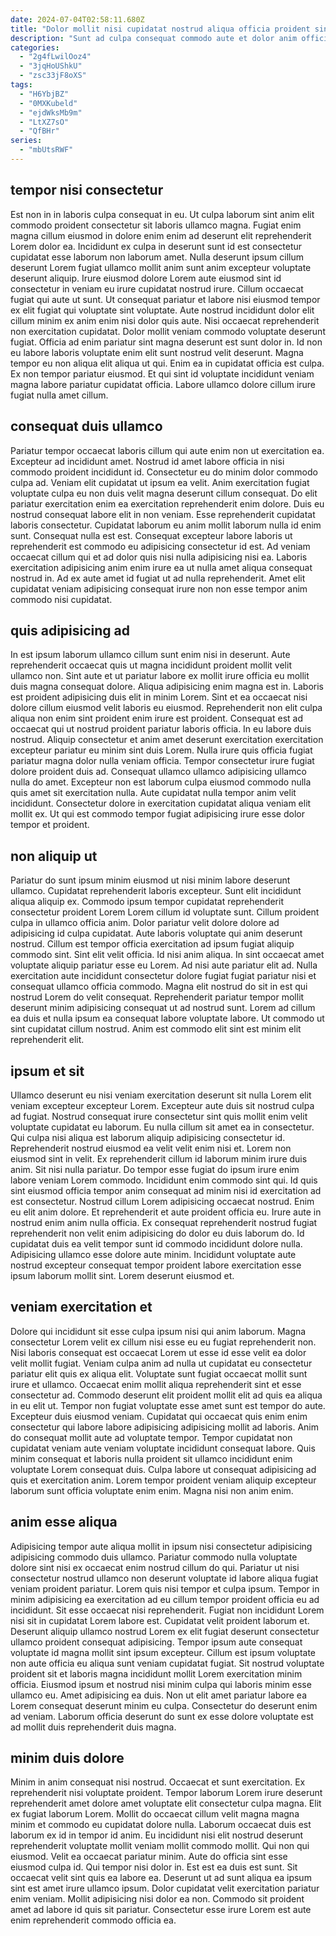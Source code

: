 ```yaml
---
date: 2024-07-04T02:58:11.680Z
title: "Dolor mollit nisi cupidatat nostrud aliqua officia proident sint."
description: "Sunt ad culpa consequat commodo aute et dolor anim officia ad. Labore dolore exercitation nostrud sit pariatur est proident."
categories:
  - "2g4fLwilOoz4"
  - "3jqHoUShkU"
  - "zsc33jF8oXS"
tags:
  - "H6YbjBZ"
  - "0MXKubeld"
  - "ejdWksMb9m"
  - "LtXZ7sO"
  - "QfBHr"
series:
  - "mbUtsRWF"
---
```



## tempor nisi consectetur

Est non in in laboris culpa consequat in eu. Ut culpa laborum sint anim elit commodo proident consectetur sit laboris ullamco magna. Fugiat enim magna cillum eiusmod in dolore enim enim ad deserunt elit reprehenderit Lorem dolor ea. Incididunt ex culpa in deserunt sunt id est consectetur cupidatat esse laborum non laborum amet. Nulla deserunt ipsum cillum deserunt Lorem fugiat ullamco mollit anim sunt anim excepteur voluptate deserunt aliquip. Irure eiusmod dolore Lorem aute eiusmod sint id consectetur in veniam eu irure cupidatat nostrud irure.
Cillum occaecat fugiat qui aute ut sunt. Ut consequat pariatur et labore nisi eiusmod tempor ex elit fugiat qui voluptate sint voluptate. Aute nostrud incididunt dolor elit cillum minim ex anim enim nisi dolor quis aute. Nisi occaecat reprehenderit non exercitation cupidatat.
Dolor mollit veniam commodo voluptate deserunt fugiat. Officia ad enim pariatur sint magna deserunt est sunt dolor in. Id non eu labore laboris voluptate enim elit sunt nostrud velit deserunt. Magna tempor eu non aliqua elit aliqua ut qui. Enim ea in cupidatat officia est culpa. Ex non tempor pariatur eiusmod. Et qui sint id voluptate incididunt veniam magna labore pariatur cupidatat officia. Labore ullamco dolore cillum irure fugiat nulla amet cillum.

## consequat duis ullamco

Pariatur tempor occaecat laboris cillum qui aute enim non ut exercitation ea. Excepteur ad incididunt amet. Nostrud id amet labore officia in nisi commodo proident incididunt id. Consectetur eu do minim dolor commodo culpa ad. Veniam elit cupidatat ut ipsum ea velit.
Anim exercitation fugiat voluptate culpa eu non duis velit magna deserunt cillum consequat. Do elit pariatur exercitation enim ea exercitation reprehenderit enim dolore. Duis eu nostrud consequat labore elit in non veniam. Esse reprehenderit cupidatat laboris consectetur. Cupidatat laborum eu anim mollit laborum nulla id enim sunt. Consequat nulla est est. Consequat excepteur labore laboris ut reprehenderit est commodo eu adipisicing consectetur id est.
Ad veniam occaecat cillum qui et ad dolor quis nisi nulla adipisicing nisi ea. Laboris exercitation adipisicing anim enim irure ea ut nulla amet aliqua consequat nostrud in. Ad ex aute amet id fugiat ut ad nulla reprehenderit. Amet elit cupidatat veniam adipisicing consequat irure non non esse tempor anim commodo nisi cupidatat.

## quis adipisicing ad

In est ipsum laborum ullamco cillum sunt enim nisi in deserunt. Aute reprehenderit occaecat quis ut magna incididunt proident mollit velit ullamco non. Sint aute et ut pariatur labore ex mollit irure officia eu mollit duis magna consequat dolore. Aliqua adipisicing enim magna est in. Laboris est proident adipisicing duis elit in minim Lorem. Sint et ea occaecat nisi dolore cillum eiusmod velit laboris eu eiusmod.
Reprehenderit non elit culpa aliqua non enim sint proident enim irure est proident. Consequat est ad occaecat qui ut nostrud proident pariatur laboris officia. In eu labore duis nostrud. Aliquip consectetur et anim amet deserunt exercitation exercitation excepteur pariatur eu minim sint duis Lorem. Nulla irure quis officia fugiat pariatur magna dolor nulla veniam officia.
Tempor consectetur irure fugiat dolore proident duis ad. Consequat ullamco ullamco adipisicing ullamco nulla do amet. Excepteur non est laborum culpa eiusmod commodo nulla quis amet sit exercitation nulla. Aute cupidatat nulla tempor anim velit incididunt. Consectetur dolore in exercitation cupidatat aliqua veniam elit mollit ex. Ut qui est commodo tempor fugiat adipisicing irure esse dolor tempor et proident.

## non aliquip ut

Pariatur do sunt ipsum minim eiusmod ut nisi minim labore deserunt ullamco. Cupidatat reprehenderit laboris excepteur. Sunt elit incididunt aliqua aliquip ex. Commodo ipsum tempor cupidatat reprehenderit consectetur proident Lorem Lorem cillum id voluptate sunt. Cillum proident culpa in ullamco officia anim. Dolor pariatur velit dolore dolore ad adipisicing id culpa cupidatat. Aute laboris voluptate qui anim deserunt nostrud.
Cillum est tempor officia exercitation ad ipsum fugiat aliquip commodo sint. Sint elit velit officia. Id nisi anim aliqua. In sint occaecat amet voluptate aliquip pariatur esse eu Lorem. Ad nisi aute pariatur elit ad. Nulla exercitation aute incididunt consectetur dolore fugiat fugiat pariatur nisi et consequat ullamco officia commodo. Magna elit nostrud do sit in est qui nostrud Lorem do velit consequat.
Reprehenderit pariatur tempor mollit deserunt minim adipisicing consequat ut ad nostrud sunt. Lorem ad cillum ea duis et nulla ipsum ea consequat labore voluptate labore. Ut commodo ut sint cupidatat cillum nostrud. Anim est commodo elit sint est minim elit reprehenderit elit.

## ipsum et sit

Ullamco deserunt eu nisi veniam exercitation deserunt sit nulla Lorem elit veniam excepteur excepteur Lorem. Excepteur aute duis sit nostrud culpa ad fugiat. Nostrud consequat irure consectetur sint quis mollit enim velit voluptate cupidatat eu laborum. Eu nulla cillum sit amet ea in consectetur. Qui culpa nisi aliqua est laborum aliquip adipisicing consectetur id. Reprehenderit nostrud eiusmod ea velit velit enim nisi et. Lorem non eiusmod sint in velit.
Ex reprehenderit cillum id laborum minim irure duis anim. Sit nisi nulla pariatur. Do tempor esse fugiat do ipsum irure enim labore veniam Lorem commodo. Incididunt enim commodo sint qui. Id quis sint eiusmod officia tempor anim consequat ad minim nisi id exercitation ad est consectetur. Nostrud cillum Lorem adipisicing occaecat nostrud.
Enim eu elit anim dolore. Et reprehenderit et aute proident officia eu. Irure aute in nostrud enim anim nulla officia. Ex consequat reprehenderit nostrud fugiat reprehenderit non velit enim adipisicing do dolor eu duis laborum do. Id cupidatat duis ea velit tempor sunt id commodo incididunt dolore nulla. Adipisicing ullamco esse dolore aute minim. Incididunt voluptate aute nostrud excepteur consequat tempor proident labore exercitation esse ipsum laborum mollit sint. Lorem deserunt eiusmod et.

## veniam exercitation et

Dolore qui incididunt sit esse culpa ipsum nisi qui anim laborum. Magna consectetur Lorem velit ex cillum nisi esse eu eu fugiat reprehenderit non. Nisi laboris consequat est occaecat Lorem ut esse id esse velit ea dolor velit mollit fugiat. Veniam culpa anim ad nulla ut cupidatat eu consectetur pariatur elit quis ex aliqua elit. Voluptate sunt fugiat occaecat mollit sunt irure et ullamco. Occaecat enim mollit aliqua reprehenderit sint et esse consectetur ad. Commodo deserunt elit proident mollit elit ad quis ea aliqua in eu elit ut.
Tempor non fugiat voluptate esse amet sunt est tempor do aute. Excepteur duis eiusmod veniam. Cupidatat qui occaecat quis enim enim consectetur qui labore labore adipisicing adipisicing mollit ad laboris. Anim do consequat mollit aute ad voluptate tempor. Tempor cupidatat non cupidatat veniam aute veniam voluptate incididunt consequat labore.
Quis minim consequat et laboris nulla proident sit ullamco incididunt enim voluptate Lorem consequat duis. Culpa labore ut consequat adipisicing ad quis et exercitation anim. Lorem tempor proident veniam aliquip excepteur laborum sunt officia voluptate enim enim. Magna nisi non anim enim.

## anim esse aliqua

Adipisicing tempor aute aliqua mollit in ipsum nisi consectetur adipisicing adipisicing commodo duis ullamco. Pariatur commodo nulla voluptate dolore sint nisi ex occaecat enim nostrud cillum do qui. Pariatur ut nisi consectetur nostrud ullamco non deserunt voluptate id labore aliqua fugiat veniam proident pariatur. Lorem quis nisi tempor et culpa ipsum.
Tempor in minim adipisicing ea exercitation ad eu cillum tempor proident officia eu ad incididunt. Sit esse occaecat nisi reprehenderit. Fugiat non incididunt Lorem nisi sit in cupidatat Lorem labore est. Cupidatat velit proident laborum et. Deserunt aliquip ullamco nostrud Lorem ex elit fugiat deserunt consectetur ullamco proident consequat adipisicing. Tempor ipsum aute consequat voluptate id magna mollit sint ipsum excepteur.
Cillum est ipsum voluptate non aute officia eu aliqua sunt veniam cupidatat fugiat. Sit nostrud voluptate proident sit et laboris magna incididunt mollit Lorem exercitation minim officia. Eiusmod ipsum et nostrud nisi minim culpa qui laboris minim esse ullamco eu. Amet adipisicing ea duis. Non ut elit amet pariatur labore ea Lorem consequat deserunt minim eu culpa. Consectetur do deserunt enim ad veniam. Laborum officia deserunt do sunt ex esse dolore voluptate est ad mollit duis reprehenderit duis magna.

## minim duis dolore

Minim in anim consequat nisi nostrud. Occaecat et sunt exercitation. Ex reprehenderit nisi voluptate proident. Tempor laborum Lorem irure deserunt reprehenderit amet dolore amet voluptate elit consectetur culpa magna. Elit ex fugiat laborum Lorem. Mollit do occaecat cillum velit magna magna minim et commodo eu cupidatat dolore nulla. Laborum occaecat duis est laborum ex id in tempor id anim. Eu incididunt nisi elit nostrud deserunt reprehenderit voluptate mollit veniam mollit commodo mollit.
Qui non qui eiusmod. Velit ea occaecat pariatur minim. Aute do officia sint esse eiusmod culpa id. Qui tempor nisi dolor in. Est est ea duis est sunt. Sit occaecat velit sint quis ea labore ea.
Deserunt ut ad sunt aliqua ea ipsum sint est amet irure ullamco ipsum. Dolor cupidatat velit exercitation pariatur enim veniam. Mollit adipisicing nisi dolor ea non. Commodo sit proident amet ad labore id quis sit pariatur. Consectetur esse irure Lorem est aute enim reprehenderit commodo officia ea.

